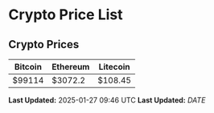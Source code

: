 # Crypto Price List

## Crypto Prices
| Bitcoin | Ethereum | Litecoin |
| ------- | -------- | -------- |
| $99114 | $3072.2 | $108.45 |
**Last Updated:** 2025-01-27 09:46 UTC
**Last Updated:** $DATE$
